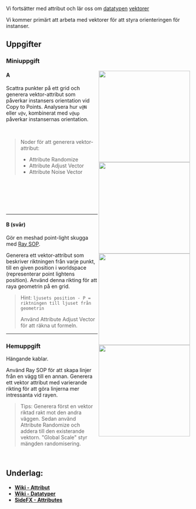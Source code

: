 
Vi fortsätter med attribut och lär oss om [datatypen](https://github.com/Studio-Konkret/Technical-Direction/wiki/Attribut#datatyper)  [vektorer](https://github.com/Studio-Konkret/Technical-Direction/wiki/Datatyper#vector---vektor)

Vi kommer primärt att arbeta med vektorer för att styra orienteringen för instanser. 

## Uppgifter


### Miniuppgift

<img src="https://github.com/user-attachments/assets/fe9404cb-05e5-45fb-99fd-5cdde3372cda4" align="right" width="250">

#### A

Scattra punkter på ett grid och generera vektor-attribut som påverkar instansers orientation vid Copy to Points. Analysera hur `v@N` eller `v@v`, kombinerat med `v@up` påverkar instansernas orientation.

&nbsp;

<img src="https://github.com/user-attachments/assets/46ade567-3c5e-478b-b425-dc3d1c583734" align="right" width="250">

> Noder för att generera vektor-attribut:
> * Attribute Randomize
> * Attribute Adjust Vector
> * Attribute Noise Vector

&nbsp;

&nbsp;

&nbsp;

___

<img src="https://github.com/user-attachments/assets/1749496c-73e8-4184-8913-869294a383c2" align="right" width="250">

#### B (svår)

Gör en meshad point-light skugga med [Ray SOP](https://www.sidefx.com/docs/houdini/nodes/sop/ray.html).

Generera ett vektor-attribut som beskriver riktningen från varje punkt, till en given position i worldspace (representerar point lightens position). Använd denna rikting för att raya geometrin på en grid.

> Hint: `ljusets position - P = riktningen till ljuset från geometrin`
>
> Använd Attribute Adjust Vector för att räkna ut formeln.

___

<img src="https://github.com/user-attachments/assets/8f465e4d-6313-4040-b30e-1db531551bd6" align="right" width="250">

### Hemuppgift

Hängande kablar.

Använd Ray SOP för att skapa linjer från en vägg till en annan. Generera ett vektor attribut med varierande rikting för att göra linjerna mer intressanta vid rayen.

> Tips:
> Generera först en vektor riktad rakt mot den andra väggen. Sedan använd Attribute Randomize och addera till den existerande vektorn. "Global Scale" styr mängden randomisering.

&nbsp;

## Underlag:
- [**Wiki - Attribut**](https://github.com/Studio-Konkret/Technical-Direction/wiki/Attribut)
- [**Wiki - Datatyper**](https://github.com/Studio-Konkret/Technical-Direction/wiki/Datatyper)
- [**SideFX - Attributes**](https://www.sidefx.com/docs/houdini/model/attributes.html#attributes)

